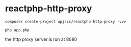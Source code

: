 # reactphp-http-proxy

```
composer create-project wpjscc/reactphp-http-proxy -vvv
```

```
php app.php
```

the http proxy server is run at 8080
